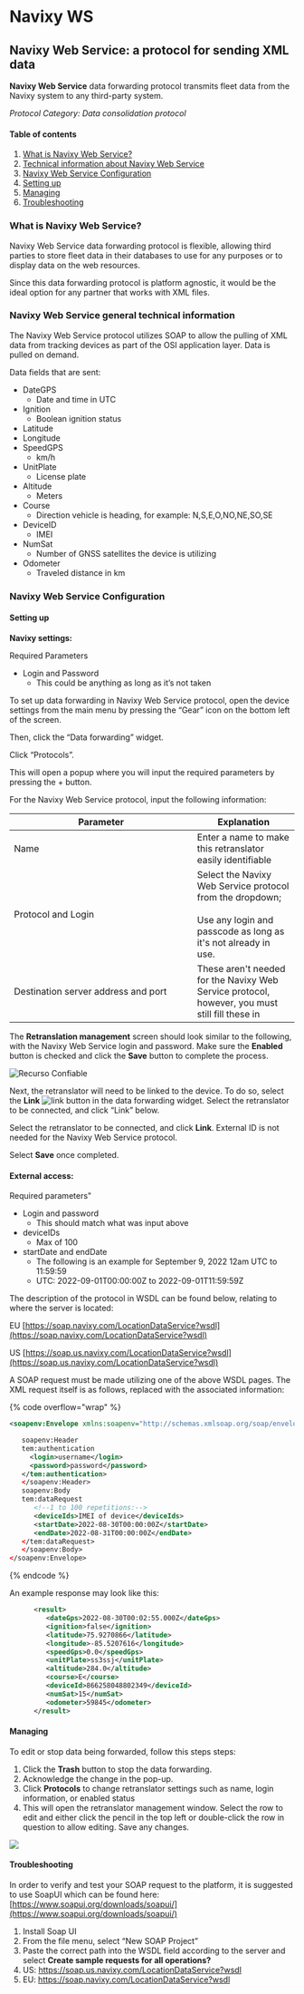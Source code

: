 # Navixy WS

## Navixy Web Service: a protocol for sending XML data

**Navixy Web Service** data forwarding protocol transmits fleet data from the Navixy system to any third-party system.

_Protocol Category: Data consolidation protocol_&#x20;

#### Table of contents

1. [What is Navixy Web Service?](navixy-ws.md#what-is-ws)
2. [Technical information about Navixy Web Service](navixy-ws.md#tech-info-ws)
3. [Navixy Web Service Configuration](navixy-ws.md#ws-config)
4. [Setting up](navixy-ws.md#setting-up)
5. [Managing](navixy-ws.md#managing)
6. [Troubleshooting](navixy-ws.md#troubleshooting)

### What is Navixy Web Service?

Navixy Web Service data forwarding protocol is flexible, allowing third parties to store fleet data in their databases to use for any purposes or to display data on the web resources.

Since this data forwarding protocol is platform agnostic, it would be the ideal option for any partner that works with XML files.

### Navixy Web Service general technical information

The Navixy Web Service protocol utilizes SOAP to allow the pulling of XML data from tracking devices as part of the OSI application layer. Data is pulled on demand.

Data fields that are sent:

* DateGPS
  * Date and time in UTC
* Ignition
  * Boolean ignition status
* Latitude
* Longitude
* SpeedGPS
  * km/h
* UnitPlate
  * License plate
* Altitude
  * Meters
* Course
  * Direction vehicle is heading, for example: N,S,E,O,NO,NE,SO,SE
* DeviceID
  * IMEI
* NumSat
  * Number of GNSS satellites the device is utilizing
* Odometer
  * Traveled distance in km

### Navixy Web Service Configuration

#### Setting up

**Navixy settings:**

Required Parameters

* Login and Password
  * This could be anything as long as it’s not taken

To set up data forwarding in Navixy Web Service protocol, open the device settings from the main menu by pressing the “Gear” icon on the bottom left of the screen.

Then, click the “Data forwarding” widget.

Click “Protocols”.

This will open a popup where you will input the required parameters by pressing the + button.

For the Navixy Web Service protocol, input the following information:

<table><thead><tr><th width="307.8182373046875">Parameter</th><th>Explanation</th></tr></thead><tbody><tr><td>Name</td><td>Enter a name to make this retranslator easily identifiable</td></tr><tr><td>Protocol and Login</td><td>Select the Navixy Web Service protocol from the dropdown;<br><br>Use any login and passcode as long as it's not already in use.</td></tr><tr><td>Destination server address and port</td><td>These aren't needed for the Navixy Web Service protocol, however, you must still fill these in</td></tr></tbody></table>

The **Retranslation management** screen should look similar to the following, with the Navixy Web Service login and password. Make sure the **Enabled** button is checked and click the **Save** button to complete the process.

![Recurso Confiable](https://www.navixy.com/wp-content/uploads/2022/10/pasted-image-0-4-600x112.png)

Next, the retranslator will need to be linked to the device. To do so, select the **Link** <img src="https://www.navixy.com/wp-content/uploads/2022/08/image-3.png" alt="link" data-size="line"> button in the data forwarding widget. Select the retranslator to be connected, and click “Link” below.

Select the retranslator to be connected, and click **Link**. External ID is not needed for the Navixy Web Service protocol.

Select **Save** once completed.

#### External access:

Required parameters"

* Login and password
  * This should match what was input above
* deviceIDs
  * Max of 100
* startDate and endDate
  * The following is an example for September 9, 2022 12am UTC to 11:59:59
  * UTC: 2022-09-01T00:00:00Z to 2022-09-01T11:59:59Z

The description of the protocol in WSDL can be found below, relating to where the server is located:

EU [https://soap.navixy.com/LocationDataService?wsdl](https://soap.navixy.com/LocationDataService?wsdl)

US [https://soap.us.navixy.com/LocationDataService?wsdl](https://soap.us.navixy.com/LocationDataService?wsdl)

A SOAP request must be made utilizing one of the above WSDL pages. The XML request itself is as follows, replaced with the associated information:

{% code overflow="wrap" %}
```xml
<soapenv:Envelope xmlns:soapenv="http://schemas.xmlsoap.org/soap/envelope/" xmlns:tem="http://tempuri.org">

   soapenv:Header
   tem:authentication
     <login>username</login>
     <password>password</password>
   </tem:authentication>
   </soapenv:Header>
   soapenv:Body
   tem:dataRequest
      <!--1 to 100 repetitions:-->
      <deviceIds>IMEI of device</deviceIds>
      <startDate>2022-08-30T00:00:00Z</startDate>
      <endDate>2022-08-31T00:00:00Z</endDate>
   </tem:dataRequest>
   </soapenv:Body>
</soapenv:Envelope>
```
{% endcode %}

An example response may look like this:

```xml
      <result>
         <dateGps>2022-08-30T00:02:55.000Z</dateGps>
         <ignition>false</ignition>
         <latitude>75.9270866</latitude>
         <longitude>-85.5207616</longitude>
         <speedGps>0.0</speedGps>
         <unitPlate>ss3ssj</unitPlate>
         <altitude>284.0</altitude>
         <course>E</course>
         <deviceId>866258048802349</deviceId>
         <numSat>15</numSat>
         <odometer>59845</odometer>
      </result>
```

#### Managing

To edit or stop data being forwarded, follow this steps steps:

1. Click the **Trash** button to stop the data forwarding.
2. Acknowledge the change in the pop-up.
3. Click **Protocols** to change retranslator settings such as name, login information, or enabled status
4. This will open the retranslator management window. Select the row to edit and either click the pencil in the top left or double-click the row in question to allow editing. Save any changes.

![](https://www.navixy.com/wp-content/uploads/2022/10/pasted-image-0-1-2-600x106.png)

#### Troubleshooting

In order to verify and test your SOAP request to the platform, it is suggested to use SoapUI which can be found here: [https://www.soapui.org/downloads/soapui/](https://www.soapui.org/downloads/soapui/)

1. Install Soap UI
2. From the file menu, select “New SOAP Project”
3. Paste the correct path into the WSDL field according to the server and select **Create sample requests for all operations?**
4. US: https://soap.us.navixy.com/LocationDataService?wsdl
5. EU: https://soap.navixy.com/LocationDataService?wsdl
